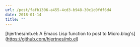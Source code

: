 ```yaml
---
url: /post/fafb1306-a455-4cd3-b948-30c1c0fdf6d4
date: 2018-01-14
title: ""
---
```


\[hjertnes/mb.el: A Emacs Lisp function to post to Micro.blog's\](https://github.com/hjertnes/mb.el)